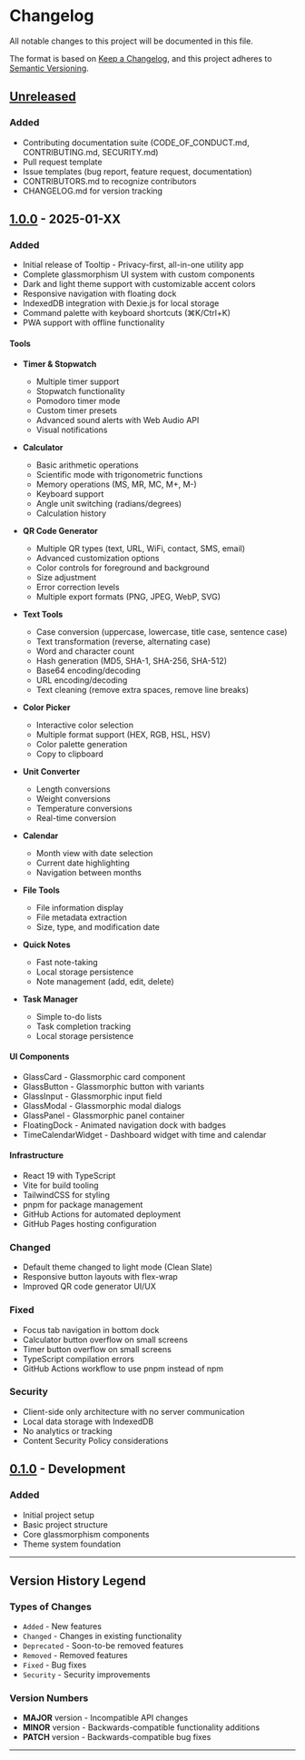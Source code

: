 # Changelog

All notable changes to this project will be documented in this file.

The format is based on [Keep a Changelog](https://keepachangelog.com/en/1.0.0/),
and this project adheres to [Semantic Versioning](https://semver.org/spec/v2.0.0.html).

## [Unreleased]

### Added
- Contributing documentation suite (CODE_OF_CONDUCT.md, CONTRIBUTING.md, SECURITY.md)
- Pull request template
- Issue templates (bug report, feature request, documentation)
- CONTRIBUTORS.md to recognize contributors
- CHANGELOG.md for version tracking

## [1.0.0] - 2025-01-XX

### Added
- Initial release of Tooltip - Privacy-first, all-in-one utility app
- Complete glassmorphism UI system with custom components
- Dark and light theme support with customizable accent colors
- Responsive navigation with floating dock
- IndexedDB integration with Dexie.js for local storage
- Command palette with keyboard shortcuts (⌘K/Ctrl+K)
- PWA support with offline functionality

#### Tools
- **Timer & Stopwatch**
  - Multiple timer support
  - Stopwatch functionality
  - Pomodoro timer mode
  - Custom timer presets
  - Advanced sound alerts with Web Audio API
  - Visual notifications
  
- **Calculator**
  - Basic arithmetic operations
  - Scientific mode with trigonometric functions
  - Memory operations (MS, MR, MC, M+, M-)
  - Keyboard support
  - Angle unit switching (radians/degrees)
  - Calculation history
  
- **QR Code Generator**
  - Multiple QR types (text, URL, WiFi, contact, SMS, email)
  - Advanced customization options
  - Color controls for foreground and background
  - Size adjustment
  - Error correction levels
  - Multiple export formats (PNG, JPEG, WebP, SVG)
  
- **Text Tools**
  - Case conversion (uppercase, lowercase, title case, sentence case)
  - Text transformation (reverse, alternating case)
  - Word and character count
  - Hash generation (MD5, SHA-1, SHA-256, SHA-512)
  - Base64 encoding/decoding
  - URL encoding/decoding
  - Text cleaning (remove extra spaces, remove line breaks)
  
- **Color Picker**
  - Interactive color selection
  - Multiple format support (HEX, RGB, HSL, HSV)
  - Color palette generation
  - Copy to clipboard
  
- **Unit Converter**
  - Length conversions
  - Weight conversions
  - Temperature conversions
  - Real-time conversion
  
- **Calendar**
  - Month view with date selection
  - Current date highlighting
  - Navigation between months
  
- **File Tools**
  - File information display
  - File metadata extraction
  - Size, type, and modification date
  
- **Quick Notes**
  - Fast note-taking
  - Local storage persistence
  - Note management (add, edit, delete)
  
- **Task Manager**
  - Simple to-do lists
  - Task completion tracking
  - Local storage persistence

#### UI Components
- GlassCard - Glassmorphic card component
- GlassButton - Glassmorphic button with variants
- GlassInput - Glassmorphic input field
- GlassModal - Glassmorphic modal dialogs
- GlassPanel - Glassmorphic panel container
- FloatingDock - Animated navigation dock with badges
- TimeCalendarWidget - Dashboard widget with time and calendar

#### Infrastructure
- React 19 with TypeScript
- Vite for build tooling
- TailwindCSS for styling
- pnpm for package management
- GitHub Actions for automated deployment
- GitHub Pages hosting configuration

### Changed
- Default theme changed to light mode (Clean Slate)
- Responsive button layouts with flex-wrap
- Improved QR code generator UI/UX

### Fixed
- Focus tab navigation in bottom dock
- Calculator button overflow on small screens
- Timer button overflow on small screens
- TypeScript compilation errors
- GitHub Actions workflow to use pnpm instead of npm

### Security
- Client-side only architecture with no server communication
- Local data storage with IndexedDB
- No analytics or tracking
- Content Security Policy considerations

## [0.1.0] - Development

### Added
- Initial project setup
- Basic project structure
- Core glassmorphism components
- Theme system foundation

---

## Version History Legend

### Types of Changes
- `Added` - New features
- `Changed` - Changes in existing functionality
- `Deprecated` - Soon-to-be removed features
- `Removed` - Removed features
- `Fixed` - Bug fixes
- `Security` - Security improvements

### Version Numbers
- **MAJOR** version - Incompatible API changes
- **MINOR** version - Backwards-compatible functionality additions
- **PATCH** version - Backwards-compatible bug fixes

---

[Unreleased]: https://github.com/mdsaad31/Tooltip/compare/v1.0.0...HEAD
[1.0.0]: https://github.com/mdsaad31/Tooltip/releases/tag/v1.0.0
[0.1.0]: https://github.com/mdsaad31/Tooltip/releases/tag/v0.1.0
